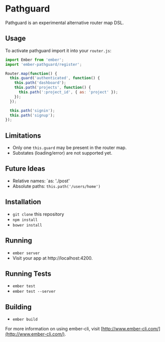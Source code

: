 # Pathguard

Pathguard is an experimental alternative router map DSL.

## Usage

To activate pathguard import it into your `router.js`:

```js
import Ember from 'ember';
import 'ember-pathguard/register';

Router.map(function() {
  this.guard('authenticated', function() {
    this.path('dashboard');
    this.path('projects', function() {
      this.path(':project_id', { as: 'project' });
    });
  });

  this.path('signin');
  this.path('signup');
});
```

## Limitations

- Only one `this.guard` may be present in the router map.
- Substates (loading/error) are not supported yet.

## Future Ideas

- Relative names: `as: './post'
- Absolute paths: `this.path('/users/home')`

## Installation

* `git clone` this repository
* `npm install`
* `bower install`

## Running

* `ember server`
* Visit your app at http://localhost:4200.

## Running Tests

* `ember test`
* `ember test --server`

## Building

* `ember build`

For more information on using ember-cli, visit [http://www.ember-cli.com/](http://www.ember-cli.com/).
